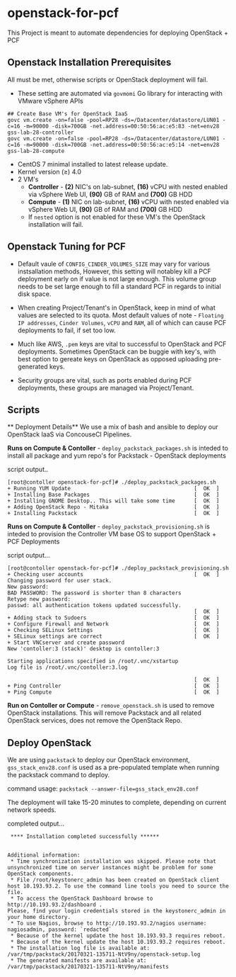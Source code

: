 # openstack-for-pcf
This Project is meant to automate dependencies for deploying OpenStack + PCF

## Openstack Installation Prerequisites

All must be met, otherwise scripts or OpenStack deployment will fail.
* These setting are automated via `govmomi` Go library for interacting with VMware vSphere APIs

```
## Create Base VM's for OpenStack IaaS
govc vm.create -on=false -pool=RP28 -ds=/Datacenter/datastore/LUN01 -c=16 -m=90000 -disk=700GB -net.address=00:50:56:ac:e5:83 -net=env28 gss-lab-28-controller
govc vm.create -on=false -pool=RP28 -ds=/Datacenter/datastore/LUN01 -c=16 -m=90000 -disk=700GB -net.address=00:50:56:ac:e5:14 -net=env28 gss-lab-28-compute
```

* CentOS 7 minimal installed to latest release update.
* Kernel version (≥) 4.0
* 2 VM's 
  * **Controller** - **(2)** NIC's on lab-subnet, **(16)** vCPU with nested enabled via vSphere Web UI, **(90)** GB of RAM and **(700)** GB HDD 
  * **Compute** - **(1)** NIC on lab-subnet, **(16)** vCPU with nested enabled via vSphere Web UI, **(90)** GB of RAM and **(700)** GB HDD
  * If `nested` option is not enabled for these VM's the OpenStack installation will fail.

## Openstack Tuning for PCF
* Default vaule of `CONFIG_CINDER_VOLUMES_SIZE` may vary for various instsallation methods, However, this setting will notabley kill a PCF deployment early on if value is not large enough. This volume group needs to be set large enough to fill a standard PCF in regards to initial disk space.

* When creating Project/Tenant's in OpenStack, keep in mind of what values are selected to its quota. Most default values of note - `Floating IP addresses`, `Cinder Volumes`, `vCPU` and `RAM`, all of which can cause PCF deployments to fail, if set too low.

* Much like AWS, `.pem` keys are vital to successful to OpenStack and PCF deployments. Sometimes OpenStack can be buggie with key's, with best option to gereate keys on OpenStack as opposed uploading pre-generated keys.

* Security groups are vital, such as ports enabled during PCF deployments, these groups are managed via Project/Tenant.

## Scripts

** Deployment Details**
We use a mix of bash and ansible to deploy our OpenStack IaaS via ConcouseCI Pipelines.

**Runs on Compute & Contoller** -
`deploy_packstack_packages.sh` is inteded to install all package and yum repo's for Packstack - OpenStack deployments

script output..
```
[root@contoller openstack-for-pcf]# ./deploy_packstack_packages.sh
+ Running YUM Update                                       [  OK  ]
+ Installing Base Packages                                 [  OK  ]
+ Installing GNOME Desktop.. This will take some time      [  OK  ]
+ Adding OpenStack Repo - Mitaka                           [  OK  ]
+ Installing Packstack                                     [  OK  ]
```

**Runs on Compute & Contoller** -
`deploy_packstack_provisioning.sh` is inteded to provision the Controller VM base OS to support OpenStack + PCF Deployments

script output...
```
[root@contoller openstack-for-pcf]# ./deploy_packstack_provisioning.sh 
+ Checking user accounts                                   [  OK  ]
Changing password for user stack.
New password: 
BAD PASSWORD: The password is shorter than 8 characters
Retype new password: 
passwd: all authentication tokens updated successfully.
                                                           [  OK  ]
+ Adding stack to Sudoers                                  [  OK  ]
+ Configure Firewall and Network                           [  OK  ]
+ Checking SELinux Settings                                [  OK  ]
+ SELinux settings are correct                             [  OK  ]
+ Start VNCserver and create password
New 'contoller:3 (stack)' desktop is contoller:3

Starting applications specified in /root/.vnc/xstartup
Log file is /root/.vnc/contoller:3.log

                                                           [  OK  ]
+ Ping Controller                                          [  OK  ]
+ Ping Compute                                             [  OK  ]
```

**Run on Contoller or Compute** -
`remove_openstack.sh` is used to remove OpenStack installations. This will remove Packstack and all related OpenStack services, does not remove the OpenStack Repo.


## Deploy OpenStack

We are using `packstack` to deploy our OpenStack environment, `gss_stack_env28.conf` is used as a pre-populated template when running the packstack command to deploy.

command usage:
`packstack --answer-file=gss_stack_env28.conf`

The deployment will take 15-20 minutes to complete, depending on current network speeds.


completed output...
```
 **** Installation completed successfully ******


Additional information:
 * Time synchronization installation was skipped. Please note that unsynchronized time on server instances might be problem for some OpenStack components.
 * File /root/keystonerc_admin has been created on OpenStack client host 10.193.93.2. To use the command line tools you need to source the file.
 * To access the OpenStack Dashboard browse to http://10.193.93.2/dashboard .
Please, find your login credentials stored in the keystonerc_admin in your home directory.
 * To use Nagios, browse to http://10.193.93.2/nagios username: nagiosadmin, password: `redacted`
 * Because of the kernel update the host 10.193.93.3 requires reboot.
 * Because of the kernel update the host 10.193.93.2 requires reboot.
 * The installation log file is available at: /var/tmp/packstack/20170321-135711-NtV9ny/openstack-setup.log
 * The generated manifests are available at: /var/tmp/packstack/20170321-135711-NtV9ny/manifests
 ```



